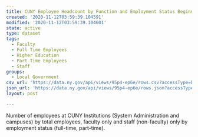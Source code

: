 ```yaml
---
title: CUNY Employee Headcount by Function and Employment Status Beginning 2009
created: '2020-11-12T03:59:39.104591'
modified: '2020-11-12T03:59:39.104601'
state: active
type: dataset
tags:
  - Faculty
  - Full Time Employees
  - Higher Education
  - Part Time Employees
  - Staff
groups:
  - Local Government
csv_url: 'https://data.ny.gov/api/views/95p4-ep6e/rows.csv?accessType=DOWNLOAD'
json_url: 'https://data.ny.gov/api/views/95p4-ep6e/rows.json?accessType=DOWNLOAD'
layout: post

---
```

Number of employees at CUNY Institutions (System Administration and campuses) by total employees, faculty only and staff (non-faculty) only by employment status (full-time, part-time).
